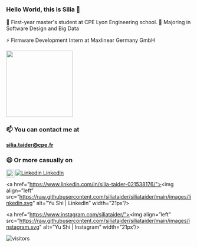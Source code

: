 ### Hello World, this is Silia 👋

💬 First-year master's student at CPE Lyon Engineering school.
🔭 Majoring in Software Design and Big Data

⚡ Firmware Development Intern at Maxlinear Germany GmbH

  <img height="180em" src="https://github-readme-stats.vercel.app/api?username=siliataider&show_icons=true&hide_border=true&&count_private=true&include_all_commits=true" />

### 📫 You can contact me at 

**silia.taider@cpe.fr**

### 😄 Or more casually on

[![Linkedin](https://i.stack.imgur.com/gVE0j.png) LinkedIn](https://www.linkedin.com/in/silia-taider-021538176/)
&nbsp;
[<img align="left" alt="Instagram" width="22px" src="![icons8-instagram-48](https://user-images.githubusercontent.com/69010419/191536034-bc07fe85-0430-4e9e-ae09-cf0c41b88a89.png)" /> ](https://www.instagram.com/siliataider)

<a href=”https://www.linkedin.com/in/silia-taider-021538176/"><img align=”left” src=”https://raw.githubusercontent.com/siliataider/siliataider/main/images/linkedin.svg" alt=”Yu Shi | LinkedIn” width=”21px”/></a>

<a href=”https://www.instagram.com/siliataider/"><img align=”left” src=”https://raw.githubusercontent.com/siliataider/siliataider/main/images/instagram.svg" alt=”Yu Shi | Instagram” width=”21px”/></a>

![visitors](https://visitor-badge.glitch.me/badge?page_id=page.id)

